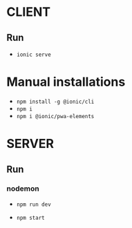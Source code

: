 # CLIENT
## Run
- `ionic serve`

# Manual installations
- `npm install -g @ionic/cli`
- `npm i` 
- `npm i @ionic/pwa-elements`

# SERVER
## Run
### nodemon
- `npm run dev`

- `npm start`
